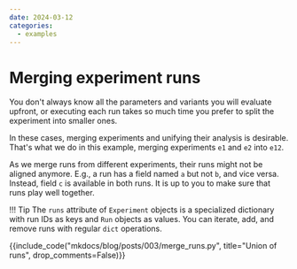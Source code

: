 ```yaml
---
date: 2024-03-12
categories:
  - examples
---
```


# Merging experiment runs

You don't always know all the parameters and variants you will evaluate upfront,
or executing each run takes so much time you prefer to split the experiment into smaller ones.

In these cases, merging experiments and unifying their analysis is desirable.
That's what we do in this example, merging experiments `e1` and `e2` into `e12`.

As we merge runs from different experiments, their runs might not be aligned anymore.
E.g., a run has a field named `a` but not `b`, and vice versa.
Instead, field `c` is available in both runs.
It is up to you to make sure that runs play well together.

!!! Tip
    The `runs` attribute of `Experiment` objects is a specialized dictionary with run IDs as keys and `Run` objects as 
    values. You can iterate, add, and remove runs with regular `dict` operations.


{{include_code("mkdocs/blog/posts/003/merge_runs.py", title="Union of runs", drop_comments=False)}}

